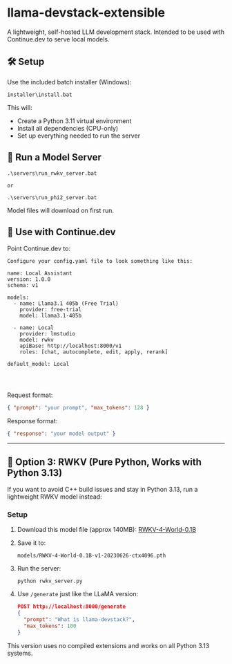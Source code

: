 # llama-devstack-extensible

A lightweight, self-hosted LLM development stack. Intended to be used with Continue.dev to serve local models.

## 🛠 Setup

Use the included batch installer (Windows):

```
installer\install.bat
```

This will:
- Create a Python 3.11 virtual environment
- Install all dependencies (CPU-only)
- Set up everything needed to run the server

## 🚀 Run a Model Server

```
.\servers\run_rwkv_server.bat

or

.\servers\run_phi2_server.bat
```

Model files will download on first run.

## 🧠 Use with Continue.dev

Point Continue.dev to:
```
Configure your config.yaml file to look something like this:

name: Local Assistant
version: 1.0.0
schema: v1

models:
  - name: Llama3.1 405b (Free Trial)
    provider: free-trial
    model: llama3.1-405b

  - name: Local
    provider: lmstudio
    model: rwkv
    apiBase: http://localhost:8000/v1
    roles: [chat, autocomplete, edit, apply, rerank]
    
default_model: Local




```

Request format:
```json
{ "prompt": "your prompt", "max_tokens": 128 }
```
Response format:
```json
{ "response": "your model output" }
```

---

## 🧠 Option 3: RWKV (Pure Python, Works with Python 3.13)

If you want to avoid C++ build issues and stay in Python 3.13, run a lightweight RWKV model instead:

### Setup

1. Download this model file (approx 140MB):
   [RWKV-4-World-0.1B](https://huggingface.co/BlinkDL/rwkv-4-world)

2. Save it to:
   ```
   models/RWKV-4-World-0.1B-v1-20230626-ctx4096.pth
   ```

3. Run the server:

   ```
   python rwkv_server.py
   ```

4. Use `/generate` just like the LLaMA version:

   ```json
   POST http://localhost:8000/generate
   {
     "prompt": "What is llama-devstack?",
     "max_tokens": 100
   }
   ```

This version uses no compiled extensions and works on all Python 3.13 systems.
